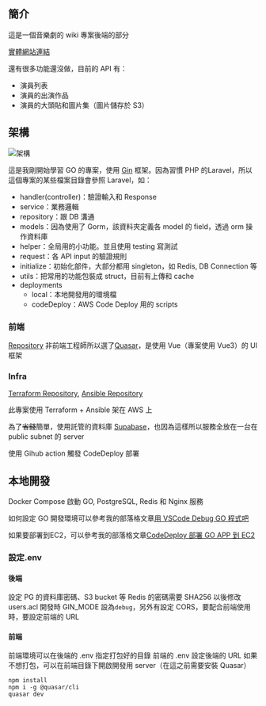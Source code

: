 ## 簡介
這是一個音樂劇的 wiki 專案後端的部分

[實體網站連結](https://musical_wiki.fall-prediction.net/)

還有很多功能還沒做，目前的 API 有：
- 演員列表
- 演員的出演作品
- 演員的大頭貼和圖片集（圖片儲存於 S3）

## 架構
![架構](https://musical_wiki.fall-prediction.net/assets/%E6%9E%B6%E6%A7%8B%E5%9C%96.b08244c7.jpg)

這是我剛開始學習 GO 的專案，使用 [Gin](https://github.com/gin-gonic/gin) 框架。因為習慣 PHP 的Laravel，所以這個專案的某些檔案目錄會參照 Laravel，如：
- handler(controller)：驗證輸入和 Response
- service：業務邏輯
- repository：跟 DB 溝通
- models：因為使用了 Gorm，該資料夾定義各 model 的 field，透過 orm 操作資料庫
- helper：全局用的小功能。並且使用 testing 寫測試
- request：各 API input 的驗證規則
- initialize：初始化部件，大部分都用 singleton，如 Redis, DB Connection 等
- utils：把常用的功能包裝成 struct，目前有上傳和 cache
- deployments
    - local：本地開發用的環境檔
    - codeDeploy：AWS Code Deploy 用的 scripts

### 前端
[Repository](https://github.com/FallPrediction/musical_wiki_frontend)
非前端工程師所以選了[Quasar](https://github.com/quasarframework/quasar)，是使用 Vue（專案使用 Vue3）的 UI 框架

### Infra
[Terraform Repository](https://github.com/FallPrediction/musical_wiki_terraform), [Ansible Repository](https://github.com/FallPrediction/musical_wiki_ansible)

此專案使用 Terraform + Ansible 架在 AWS 上

為了~~省錢~~簡單，使用託管的資料庫 [Supabase](https://supabase.com/)，也因為這樣所以服務全放在一台在 public subnet 的 server

使用 Gihub action 觸發 CodeDeploy 部署

## 本地開發
Docker Compose 啟動 GO, PostgreSQL, Redis 和 Nginx 服務

如何設定 GO 開發環境可以參考我的部落格文章[用 VSCode Debug GO 程式吧](https://fallprediction.github.io/blog/posts/vscode-debug-go/)

如果要部署到EC2，可以參考我的部落格文章[CodeDeploy 部署 GO APP 到 EC2](https://fallprediction.github.io/blog/posts/code-deploy/)

### 設定.env
#### 後端
設定 PG 的資料庫密碼、S3 bucket 等
Redis 的密碼需要 SHA256 以後修改 users.acl
開發時 GIN_MODE 設為`debug`，另外有設定 CORS，要配合前端使用時，要設定前端的 URL
#### 前端
前端環境可以在後端的 .env 指定打包好的目錄
前端的 .env 設定後端的 URL
如果不想打包，可以在前端目錄下開啟開發用 server（在這之前需要安裝 Quasar）
```
npm install
npm i -g @quasar/cli
quasar dev
```
